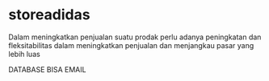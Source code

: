 # storeadidas
Dalam meningkatkan penjualan suatu prodak perlu adanya peningkatan dan fleksitabilitas dalam meningkatkan penjualan dan menjangkau pasar yang lebih luas


DATABASE BISA EMAIL
